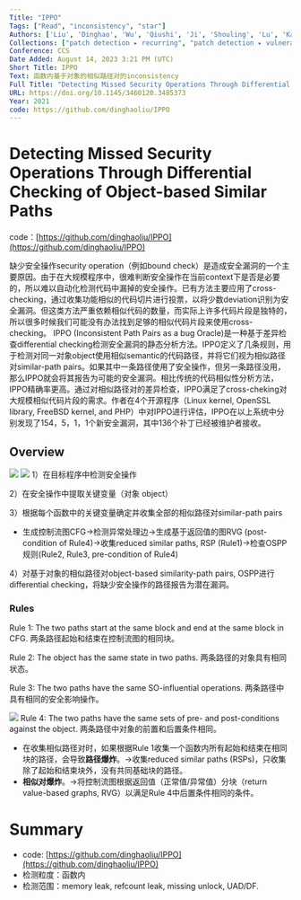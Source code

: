 ```yaml
---
Title: "IPPO"
Tags: ["Read", "inconsistency", "star"]
Authors: ['Liu', 'Dinghao', 'Wu', 'Qiushi', 'Ji', 'Shouling', 'Lu', 'Kangjie', 'Liu', 'Zhenguang', 'Chen', 'Jianhai', 'He', 'Qinming']
Collections: ["patch detection ▸ recurring", "patch detection ▸ vulnerability detection"]
Conference: CCS
Date Added: August 14, 2023 3:21 PM (UTC)
Short Title: IPPO
Text: 函数内基于对象的相似路径对的inconsistency
Full Title: "Detecting Missed Security Operations Through Differential Checking of Object-based Similar Paths"
URL: https://doi.org/10.1145/3460120.3485373
Year: 2021
code: https://github.com/dinghaoliu/IPPO
---
```

# Detecting Missed Security Operations Through Differential Checking of Object-based Similar Paths

code：[https://github.com/dinghaoliu/IPPO](https://github.com/dinghaoliu/IPPO)

缺少安全操作security operation（例如bound check）是造成安全漏洞的一个主要原因。由于在大规模程序中，很难判断安全操作在当前context下是否是必要的，所以难以自动化检测代码中漏掉的安全操作。已有方法主要应用了cross-checking，通过收集功能相似的代码切片进行投票，以将少数deviation识别为安全漏洞。但这类方法严重依赖相似代码的数量，而实际上许多代码片段是独特的，所以很多时候我们可能没有办法找到足够的相似代码片段来使用cross-checking。
IPPO (Inconsistent Path Pairs as a bug Oracle)是一种基于差异检查differential checking检测安全漏洞的静态分析方法。IPPO定义了几条规则，用于检测对同一对象object使用相似semantic的代码路径，并将它们视为相似路径对similar-path pairs。如果其中一条路径使用了安全操作，但另一条路径没用，那么IPPO就会将其报告为可能的安全漏洞。相比传统的代码相似性分析方法，IPPO精确率更高。通过对相似路径对的差异检查，IPPO满足了cross-cheking对大规模相似代码片段的需求。作者在4个开源程序（Linux kernel, OpenSSL library, FreeBSD kernel, and PHP）中对IPPO进行评估，IPPO在以上系统中分别发现了154，5，1，1个新安全漏洞，其中136个补丁已经被维护者接收。

## Overview

<img src="/IPPO/Untitled.png" className="img"/>
<img src="/IPPO/Untitled%201.png" className="img"/>
1）在目标程序中检测安全操作

2）在安全操作中提取关键变量（对象 object）

3）根据每个函数中的关键变量确定并收集全部的相似路径对similar-path pairs

- 生成控制流图CFG→检测异常处理边→生成基于返回值的图RVG (post-condition of Rule4)→收集reduced similar paths, RSP (Rule1)→检查OSPP规则(Rule2, Rule3, pre-condition of Rule4)

4）对基于对象的相似路径对object-based similarity-path pairs, OSPP进行differential checking，将缺少安全操作的路径报告为潜在漏洞。

### Rules

Rule 1: The two paths start at the same block and end at the same block in CFG. 两条路径起始和结束在控制流图的相同块。

Rule 2: The object has the same state in two paths. 两条路径的对象具有相同状态。

Rule 3: The two paths have the same SO-influential operations. 两条路径中具有相同的安全影响操作。

<img src="/IPPO/Untitled%202.png" className="img"/>
Rule 4: The two paths have the same sets of pre- and post-conditions against the object. 两条路径中对象的前置和后置条件相同。

- 在收集相似路径对时，如果根据Rule 1收集一个函数内所有起始和结束在相同块的路径，会导致**路径爆炸**。→收集reduced similar paths (RSPs)，只收集除了起始和结束块外，没有共同基础块的路径。
- **相似对爆炸**。→将控制流图根据返回值（正常值/异常值）分块（return value-based graphs, RVG）以满足Rule 4中后置条件相同的条件。

# Summary

- code: [https://github.com/dinghaoliu/IPPO](https://github.com/dinghaoliu/IPPO)
- 检测粒度：函数内
- 检测范围：memory leak, refcount leak, missing unlock, UAD/DF.
